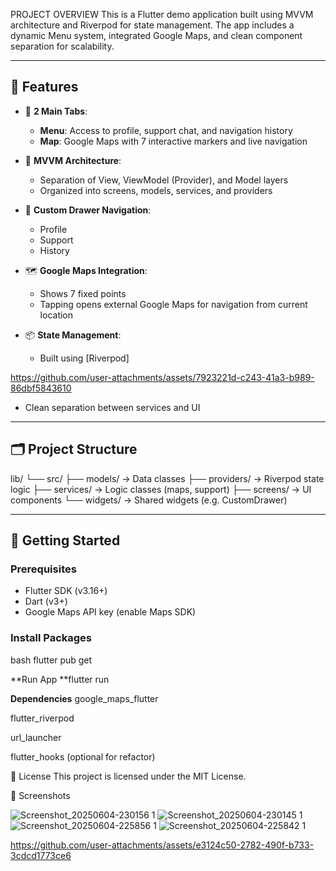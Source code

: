PROJECT OVERVIEW
This is a Flutter demo application built using MVVM architecture and Riverpod for state management. The app includes a dynamic Menu system, integrated Google Maps, and clean component separation for scalability.

---

## 📱 Features

- 📌 **2 Main Tabs**:
  - **Menu**: Access to profile, support chat, and navigation history
  - **Map**: Google Maps with 7 interactive markers and live navigation

- 🧩 **MVVM Architecture**:
  - Separation of View, ViewModel (Provider), and Model layers
  - Organized into screens, models, services, and providers

- 🔁 **Custom Drawer Navigation**:
  - Profile
  - Support
  - History

- 🗺️ **Google Maps Integration**:
  - Shows 7 fixed points
  - Tapping opens external Google Maps for navigation from current location

- 📦 **State Management**:
  - Built using [Riverpod]

https://github.com/user-attachments/assets/7923221d-c243-41a3-b989-86dbf5843610


  - Clean separation between services and UI


---

## 🗂️ Project Structure
   lib/
└── src/
    ├── models/         -> Data classes
    ├── providers/      -> Riverpod state logic
    ├── services/       -> Logic classes (maps, support)
    ├── screens/        -> UI components
    └── widgets/        -> Shared widgets (e.g. CustomDrawer)


---

## 🚀 Getting Started

### Prerequisites

- Flutter SDK (v3.16+)
- Dart (v3+)
- Google Maps API key (enable Maps SDK)

### Install Packages

bash
flutter pub get

**Run App
**flutter run

**Dependencies**
  google_maps_flutter
  
  flutter_riverpod
  
  url_launcher
  
  flutter_hooks (optional for refactor)




  
  


📄 License
This project is licensed under the MIT License.







  
  


📱 Screenshots

![Screenshot_20250604-230156 1](https://github.com/user-attachments/assets/ea34e717-a3e0-4629-b564-e42fa1d8859c)
![Screenshot_20250604-230145 1](https://github.com/user-attachments/assets/4a99ec62-47d4-4d8f-8cb4-bd1370eebbeb)
![Screenshot_20250604-225856 1](https://github.com/user-attachments/assets/bc7f8cf9-3a43-4101-a694-8358ff6f51d2)
![Screenshot_20250604-225842 1](https://github.com/user-attachments/assets/0a613ff1-9465-4c2c-94ec-062d2a26c4cf)


https://github.com/user-attachments/assets/e3124c50-2782-490f-b733-3cdcd1773ce6

